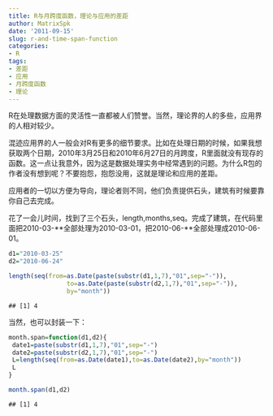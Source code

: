 ```yaml
---
title: R与月跨度函数，理论与应用的差距
author: MatrixSpk
date: '2011-09-15'
slug: r-and-time-span-function
categories:
- R
tags:
- 差距
- 应用
- 月跨度函数
- 理论
---
```

R在处理数据方面的灵活性一直都被人们赞誉。当然，理论界的人的多些，应用界的人相对较少。

混迹应用界的人一般会对R有更多的细节要求。比如在处理日期的时候，如果我想获取两个日期，2010年3月25日和2010年6月27日的月跨度，R里面就没有现存的函数。这一点让我意外，因为这是数据处理实务中经常遇到的问题。为什么R包的作者没有想到呢？不要抱怨，抱怨没用，这就是理论和应用的差距。

应用者的一切以方便为导向，理论者则不同，他们负责提供石头，建筑有时候要靠你自己去完成。

花了一会儿时间，找到了三个石头，length,months,seq。完成了建筑，在代码里面把2010-03-**全部处理为2010-03-01，把2010-06-**全部处理成2010-06-01。


``` r
d1="2010-03-25"
d2="2010-06-24"

length(seq(from=as.Date(paste(substr(d1,1,7),"01",sep="-")),
                to=as.Date(paste(substr(d2,1,7),"01",sep="-")),
                by="month"))
```

```
## [1] 4
```

当然，也可以封装一下：


``` r
month.span=function(d1,d2){
 date1=paste(substr(d1,1,7),"01",sep="-")
 date2=paste(substr(d2,1,7),"01",sep="-")
 L=length(seq(from=as.Date(date1),to=as.Date(date2),by="month"))
 L
}

month.span(d1,d2)
```

```
## [1] 4
```
